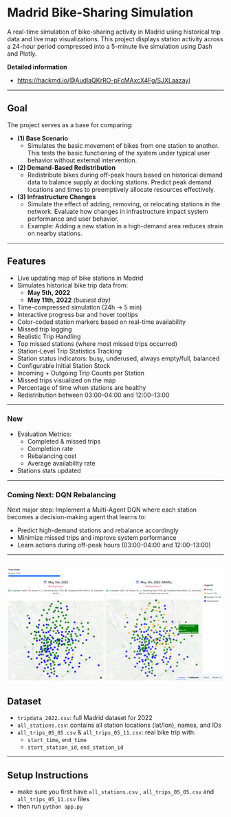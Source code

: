 # Madrid Bike-Sharing Simulation
A real-time simulation of bike-sharing activity in Madrid using historical trip data and live map visualizations. This project displays station activity across a 24-hour period compressed into a 5-minute live simulation using Dash and Plotly.

**Detailed information**
- https://hackmd.io/@AudlaQKrRO-pFcMAxcX4Fg/SJXLaazayl
---
## Goal
The project serves as a base for comparing:
- **(1) Base Scenario** 
  - Simulates the basic movement of bikes from one station to another. This tests the basic functioning of the system under typical user behavior without external intervention.
- **(2) Demand-Based Redistribution**
  - Redistribute bikes during off-peak hours based on historical demand data to balance supply at docking stations. Predict peak demand locations and times to preemptively allocate resources effectively. 
- **(3) Infrastructure Changes**
  - Simulate the effect of adding, removing, or relocating stations in the network. Evaluate how changes in infrastructure impact system performance and user behavior.
  - Example: Adding a new station in a high-demand area reduces strain on nearby stations.
---
## Features
- Live updating map of bike stations in Madrid
- Simulates historical bike trip data from:
  - **May 5th, 2022**
  - **May 11th, 2022** *(busiest day)*
- Time-compressed simulation (24h → 5 min)
- Interactive progress bar and hover tooltips
- Color-coded station markers based on real-time availability
- Missed trip logging
- Realistic Trip Handling
- Top missed stations (where most missed trips occurred)
- Station-Level Trip Statistics Tracking
- Station status indicators: busy, underused, always empty/full, balanced
- Configurable Initial Station Stock
- Incoming + Outgoing Trip Counts per Station
- Missed trips visualized on the map
- Percentage of time when stations are healthy
- Redistribution between 03:00–04:00 and 12:00–13:00
---
### **New**
- Evaluation Metrics:
  - Completed & missed trips
  - Completion rate
  - Rebalancing cost
  - Average availability rate
- Stations stats updated
---
### **Coming Next:** DQN Rebalancing

Next major step: Implement a Multi-Agent DQN where each station becomes a decision-making agent that learns to:
- Predict high-demand stations and rebalance accordingly
- Minimize missed trips and improve system performance
- Learn actions during off-peak hours (03:00–04:00 and 12:00–13:00)
---
![Simulation Pic](images/simulation.png)
---
## Dataset
- `tripdata_2022.csv`: full Madrid dataset for 2022
- `all_stations.csv`: contains all station locations (lat/lon), names, and IDs
- `all_trips_05_05.csv` & `all_trips_05_11.csv`: real bike trip with:
  - `start_time`, `end_time`
  - `start_station_id`, `end_station_id`
---
## Setup Instructions
- make sure you first have `all_stations.csv` , `all_trips_05_05.csv` and `all_trips_05_11.csv` files
- then run `python app.py`
